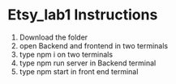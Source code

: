 # Etsy_lab1 Instructions
1. Download the folder
2. open Backend and frontend in two terminals
3. type npm i on two terminals
4. type npm run server in Backend terminal
5. type npm start in front end terminal
